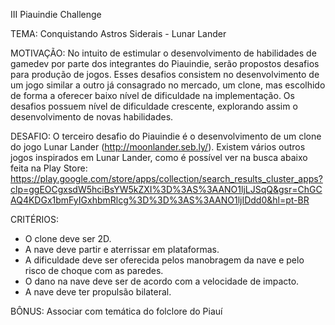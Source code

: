 III Piauindie Challenge

TEMA: Conquistando Astros Siderais - Lunar Lander

MOTIVAÇÃO: No intuito de estimular o desenvolvimento de habilidades de gamedev por parte dos integrantes do Piauindie, serão propostos desafios para produção de jogos. Esses desafios consistem no desenvolvimento de um jogo similar a outro já consagrado no mercado, um clone, mas escolhido de forma a oferecer baixo nível de dificuldade na implementação. Os desafios possuem nível de dificuldade crescente, explorando assim o desenvolvimento de novas habilidades.

DESAFIO: O terceiro desafio do Piauindie é o desenvolvimento de um clone do jogo Lunar Lander (http://moonlander.seb.ly/).
Existem vários outros jogos inspirados em Lunar Lander, como é possível ver na busca abaixo feita na Play Store:
https://play.google.com/store/apps/collection/search_results_cluster_apps?clp=ggEOCgxsdW5hciBsYW5kZXI%3D%3AS%3AANO1ljLJSqQ&gsr=ChGCAQ4KDGx1bmFyIGxhbmRlcg%3D%3D%3AS%3AANO1ljIDdd0&hl=pt-BR

CRITÉRIOS: 
- O clone deve ser 2D.
- A nave deve partir e aterrissar em plataformas.
- A dificuldade deve ser oferecida pelos manobragem da nave e pelo risco de choque com as paredes.
- O dano na nave deve ser de acordo com a velocidade de impacto.
- A nave deve ter propulsão bilateral.

BÔNUS:
Associar com temática do folclore do Piauí
